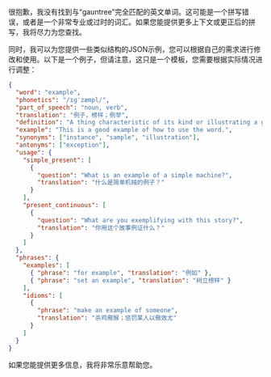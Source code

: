 很抱歉，我没有找到与“gauntree”完全匹配的英文单词。这可能是一个拼写错误，或者是一个非常专业或过时的词汇。如果您能提供更多上下文或更正后的拼写，我将尽力为您查找。

同时，我可以为您提供一些类似结构的JSON示例，您可以根据自己的需求进行修改和使用。以下是一个例子，但请注意，这只是一个模板，您需要根据实际情况进行调整：

```json
{
  "word": "example",
  "phonetics": "/ɪɡˈzæmpl/",
  "part_of_speech": "noun, verb",
  "translation": "例子，榜样；例举",
  "definition": "A thing characteristic of its kind or illustrating a general rule.",
  "example": "This is a good example of how to use the word.",
  "synonyms": ["instance", "sample", "illustration"],
  "antonyms": ["exception"],
  "usage": {
    "simple_present": [
      {
        "question": "What is an example of a simple machine?",
        "translation": "什么是简单机械的例子？"
      }
    ],
    "present_continuous": [
      {
        "question": "What are you exemplifying with this story?",
        "translation": "你用这个故事例证什么？"
      }
    ]
  },
  "phrases": {
    "examples": [
      { "phrase": "for example", "translation": "例如" },
      { "phrase": "set an example", "translation": "树立榜样" }
    ],
    "idioms": [
      {
        "phrase": "make an example of someone",
        "translation": "杀鸡儆猴；惩罚某人以儆效尤"
      }
    ]
  }
}
```

如果您能提供更多信息，我将非常乐意帮助您。
 